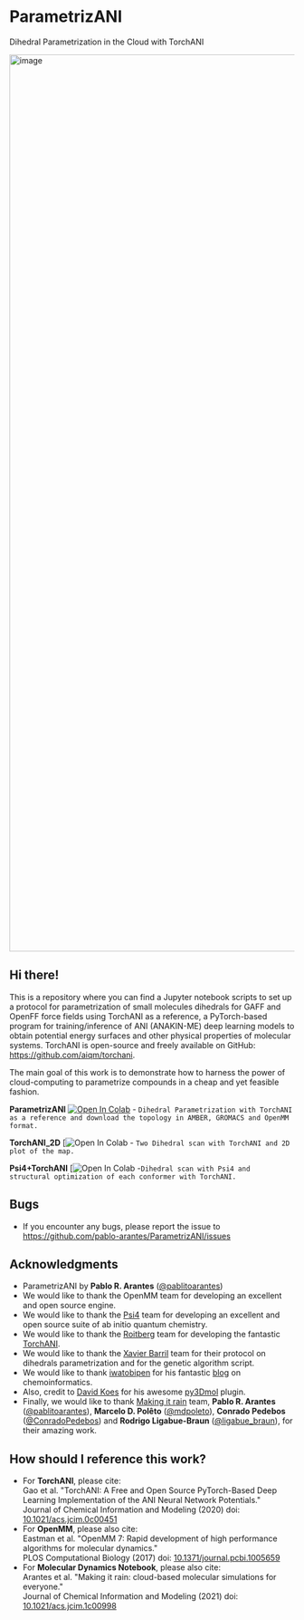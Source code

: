 # ParametrizANI
Dihedral Parametrization in the Cloud with TorchANI

<img width="1584" alt="image" src="https://user-images.githubusercontent.com/35934150/191140934-d11276fc-2d51-48e5-bf65-87aee84e03a4.png">


## Hi there!

This is a repository where you can find a Jupyter notebook scripts to set up a protocol for parametrization of small molecules dihedrals for GAFF and OpenFF force fields using TorchANI as a reference, a PyTorch-based program for training/inference of ANI (ANAKIN-ME) deep learning models to obtain potential energy surfaces and other physical properties of molecular systems.  TorchANI is open-source and freely available on GitHub: https://github.com/aiqm/torchani.

The main goal of this work is to demonstrate how to harness the power of cloud-computing to parametrize compounds in a cheap and yet feasible fashion.

**ParametrizANI** [![Open In Colab](https://colab.research.google.com/assets/colab-badge.svg)](https://colab.research.google.com/github/pablo-arantes/ParametrizANI/blob/main/ParametrizANI.ipynb)  - `Dihedral Parametrization with TorchANI as a reference and download the topology in AMBER, GROMACS and OpenMM format.`

**TorchANI_2D** [![Open In Colab](https://colab.research.google.com/github/pablo-arantes/ParametrizANI/blob/main/TorchANI_2D.ipynb) - `Two Dihedral scan with TorchANI and 2D plot of the map.`

**Psi4+TorchANI** [![Open In Colab](https://colab.research.google.com/github/pablo-arantes/ParametrizANI/blob/main/Psi4%2BTorchANI.ipynb) -`Dihedral scan with Psi4 and structural optimization of each conformer with TorchANI.`

## Bugs
- If you encounter any bugs, please report the issue to https://github.com/pablo-arantes/ParametrizANI/issues

## Acknowledgments
- ParametrizANI by **Pablo R. Arantes** ([@pablitoarantes](https://twitter.com/pablitoarantes))
- We would like to thank the OpenMM team for developing an excellent and open source engine.
- We would like to thank the [Psi4](https://psicode.org/) team for developing an excellent and open source suite of ab initio quantum chemistry.
- We would like to thank the [Roitberg](https://roitberg.chem.ufl.edu/) team for developing the fantastic [TorchANI](https://github.com/aiqm/torchani).
- We would like to thank the [Xavier Barril](http://www.ub.edu/bl/) team for their protocol on dihedrals parametrization and for the genetic algorithm script.
- We would like to thank [iwatobipen](https://twitter.com/iwatobipen) for his fantastic [blog](https://iwatobipen.wordpress.com/) on chemoinformatics.
- Also, credit to [David Koes](https://github.com/dkoes) for his awesome [py3Dmol](https://3dmol.csb.pitt.edu/) plugin.
- Finally, we would like to thank [Making it rain](https://github.com/pablo-arantes/making-it-rain) team, **Pablo R. Arantes** ([@pablitoarantes](https://twitter.com/pablitoarantes)), **Marcelo D. Polêto** ([@mdpoleto](https://twitter.com/mdpoleto)), **Conrado Pedebos** ([@ConradoPedebos](https://twitter.com/ConradoPedebos)) and **Rodrigo Ligabue-Braun** ([@ligabue_braun](https://twitter.com/ligabue_braun)), for their amazing work.

## How should I reference this work?
- For **TorchANI**, please cite: <br />
  Gao et al. "TorchANI: A Free and Open Source PyTorch-Based Deep Learning Implementation of the ANI Neural Network Potentials." <br />
  Journal of Chemical Information and Modeling (2020) doi: [10.1021/acs.jcim.0c00451](https://doi.org/10.1021/acs.jcim.0c00451)
- For **OpenMM**, please also cite: <br />
  Eastman et al. "OpenMM 7: Rapid development of high performance algorithms for molecular dynamics." <br />
  PLOS Computational Biology (2017) doi: [10.1371/journal.pcbi.1005659](https://doi.org/10.1371/journal.pcbi.1005659)
- For **Molecular Dynamics Notebook**, please also cite: <br />
  Arantes et al. "Making it rain: cloud-based molecular simulations for everyone." <br />
  Journal of Chemical Information and Modeling (2021) doi: [10.1021/acs.jcim.1c00998](https://doi.org/10.1021/acs.jcim.1c00998)
